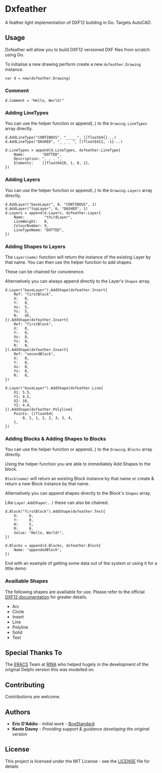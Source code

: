# Dxfeather

A feather light implementation of DXF12 building in Go. Targets AutoCAD. 

## Usage

Dxfeather will allow you to build DXF12 versioned DXF files from scratch using Go.

To initialise a new drawing perform create a new `dxfeather.Drawing` instance.

```
var d = new(dxfeather.Drawing)
```

### Comment

```
d.Comment = "Hello, World!"
```

### Adding LineTypes

You can use the helper function or append(..) to the `Drawing.LineTypes` array directly.

```
d.AddLineType("CONTINOUS", "_____", []float64{}...)
d.AddLineType("DASHED", "_ _ _ ", []float64{1, -1}...)

d.LineTypes = append(d.LineTypes, dxfeather.LineType{
    Name:        "DOTTED",
    Description: ". . . ",
    Elements:    []float64{0, 1, 0, 1},
})

```

### Adding Layers

You can use the helper function or append(..) to the `Drawing.Layers` array directly.

```
d.AddLayer("baseLayer", 8, "CONTINOUS", 1)
d.AddLayer("topLayer", 6, "DASHED", 1)
d.Layers = append(d.Layers, dxfeather.Layer{
    Name:         "thirdLayer",
    LineWeight:   8,
    ColourNumber: 9,
    LineTypeName: "DOTTED",
})
```

### Adding Shapes to Layers

The `Layer(name)` function will return the instance of the existing Layer by that name. You can then use the helper function to add shapes. 

These can be chained for convienence.

Alternatively you can always append directly to the Layer's `Shapes` array.

```
d.Layer("baseLayer").AddShape(dxfeather.Insert{
    Ref: "firstBlock",
    X:   0,
    Y:   0,
    Xs:  5,
    Ys:  5,
    R:   45,
}).AddShape(dxfeather.Insert{
    Ref: "firstBlock",
    X:   0,
    Y:   0,
    Xs:  8,
    Ys:  8,
    R:   0,
}).AddShape(dxfeather.Insert{
    Ref: "secondBlock",
    X:   0,
    Y:   0,
    Xs:  8,
    Ys:  8,
    R:   0,
})

d.Layer("baseLayer").AddShape(dxfeather.Line{
    X1: 5.5,
    Y1: 4.5,
    X2: 10,
    Y2: 4.4,
}).AddShape(dxfeather.Polyline{
    Points: []float64{
        0, 1, 1, 2, 2, 3, 3, 4,
    },
})
```


### Adding Blocks & Adding Shapes to Blocks

You can use the helper function or append(..) to the `Drawing.Blocks` array directly.

Using the helper function you are able to immediately Add Shapes to the block.

`Block(name)` will return an existing Block instance by that name or create & return a new Block instance by that name.

Alternatively you can append shapes directly to the Block's `Shapes` array.

Like `Layer.AddShape(..)` these can also be chained.

```
d.Block("firstBlock").AddShape(dxfeather.Text{
    X:     0,
    Y:     0,
    H:     5,
    R:     0,
    Value: "Hello, World!",
})

d.Blocks = append(d.Blocks, dxfeather.Block{
    Name: "appendedBlock",
})

```

End with an example of getting some data out of the system or using it for a little demo

### Availiable Shapes

The following shapes are availiable for use. Please refer to the official [DXF12 documentation](https://www.autodesk.com/techpubs/autocad/dxf/reference/) for greater details.

- Arc
- Circle
- Insert
- Line
- Polyline
- Solid
- Text


## Special Thanks To

The [ERACS](https://www.eracs.co.uk) Team at [RINA](https://www.rina.org/en/) who helped hugely in the development of the original Delphi version this was modelled on.

## Contributing

Contributions are welcome.

## Authors

* **Eric D'Addio** - *Initial work* - [BogStandard](https://github.com/bogstandard)
* **Kevin Davey** - *Providing support & guidance developing the original version*

## License

This project is licensed under the MIT License - see the [LICENSE](LICENSE) file for details
